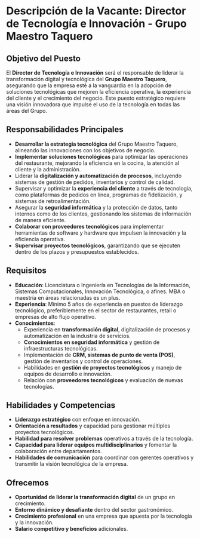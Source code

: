 # Descripción de la Vacante: Director de Tecnología e Innovación - Grupo Maestro Taquero

## Objetivo del Puesto
El **Director de Tecnología e Innovación** será el responsable de liderar la transformación digital y tecnológica del **Grupo Maestro Taquero**, asegurando que la empresa esté a la vanguardia en la adopción de soluciones tecnológicas que mejoren la eficiencia operativa, la experiencia del cliente y el crecimiento del negocio. Este puesto estratégico requiere una visión innovadora que impulse el uso de la tecnología en todas las áreas del Grupo.

## Responsabilidades Principales

- **Desarrollar la estrategia tecnológica** del Grupo Maestro Taquero, alineando las innovaciones con los objetivos de negocio.
- **Implementar soluciones tecnológicas** para optimizar las operaciones del restaurante, mejorando la eficiencia en la cocina, la atención al cliente y la administración.
- Liderar la **digitalización y automatización de procesos**, incluyendo sistemas de gestión de pedidos, inventarios y control de calidad.
- Supervisar y optimizar la **experiencia del cliente** a través de tecnología, como plataformas de pedidos en línea, programas de fidelización, y sistemas de retroalimentación.
- Asegurar la **seguridad informática** y la protección de datos, tanto internos como de los clientes, gestionando los sistemas de información de manera eficiente.
- **Colaborar con proveedores tecnológicos** para implementar herramientas de software y hardware que impulsen la innovación y la eficiencia operativa.
- **Supervisar proyectos tecnológicos**, garantizando que se ejecuten dentro de los plazos y presupuestos establecidos.

## Requisitos

- **Educación**: Licenciatura o Ingeniería en Tecnologías de la Información, Sistemas Computacionales, Innovación Tecnológica, o afines. MBA o maestría en áreas relacionadas es un plus.
- **Experiencia**: Mínimo 5 años de experiencia en puestos de liderazgo tecnológico, preferiblemente en el sector de restaurantes, retail o empresas de alto flujo operativo.
- **Conocimientos**:
  - Experiencia en **transformación digital**, digitalización de procesos y automatización en la industria de servicios.
  - **Conocimientos en seguridad informática** y gestión de infraestructuras tecnológicas.
  - Implementación de **CRM, sistemas de punto de venta (POS)**, gestión de inventarios y control de operaciones.
  - Habilidades en **gestión de proyectos tecnológicos** y manejo de equipos de desarrollo e innovación.
  - Relación con **proveedores tecnológicos** y evaluación de nuevas tecnologías.

## Habilidades y Competencias

- **Liderazgo estratégico** con enfoque en innovación.
- **Orientación a resultados** y capacidad para gestionar múltiples proyectos tecnológicos.
- **Habilidad para resolver problemas** operativos a través de la tecnología.
- **Capacidad para liderar equipos multidisciplinarios** y fomentar la colaboración entre departamentos.
- **Habilidades de comunicación** para coordinar con gerentes operativos y transmitir la visión tecnológica de la empresa.

## Ofrecemos

- **Oportunidad de liderar la transformación digital** de un grupo en crecimiento.
- **Entorno dinámico y desafiante** dentro del sector gastronómico.
- **Crecimiento profesional** en una empresa que apuesta por la tecnología y la innovación.
- **Salario competitivo y beneficios** adicionales.
